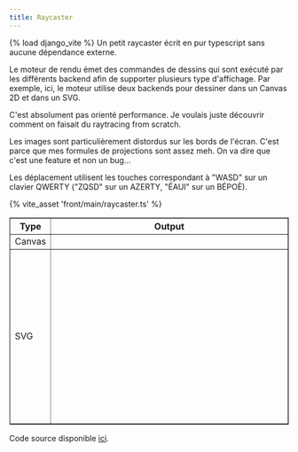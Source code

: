 ```yaml
---
title: Raycaster
---
```

{% load django_vite %}
Un petit raycaster écrit en pur typescript sans aucune dépendance externe.

Le moteur de rendu émet des commandes de dessins qui sont exécuté par les différents backend afin de supporter plusieurs type d'affichage. Par exemple, ici, le moteur utilise deux backends pour dessiner dans un Canvas 2D et dans un SVG.

C'est absolument pas orienté performance. Je voulais juste découvrir comment on faisait du raytracing from scratch.

Les images sont particulièrement distordus sur les bords de l'écran. C'est parce que mes formules de projections sont assez meh. On va dire que c'est une feature et non un bug…

Les déplacement utilisent les touches correspondant à "WASD" sur un clavier QWERTY ("ZQSD" sur un AZERTY, "ÉAUI" sur un BÉPOÈ).



{% vite_asset 'front/main/raycaster.ts' %}
<div id="raycaster" class="rc">
    <table border="solid">
        <thead>
            <tr>
                <th>Type</th>
                <th>Output</th>
            </tr>
        </thead>
        <tbody>
            <tr>
                <td>Canvas</td>
                <td><canvas class="rc-output-canvas" width="800" height="600"></canvas></td>
            </tr>
            <tr>
                <td>SVG</td>
                <td><svg xmlns="http://www.w3.org/2000/svg" version="1.1" class="rc-output-svg" width="800" height="600"
    viewBox="0 0 800 600"></svg></td>
            </tr>
        </tbody>
    </table>
</div>


Code source disponible [ici](https://github.com/killruana/raycaster).
